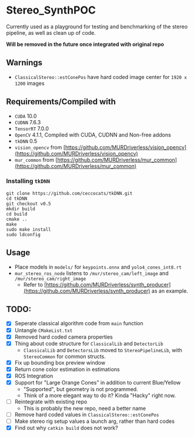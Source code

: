 # Stereo_SynthPOC
Currently used as a playground for testing and benchmarking of the stereo pipeline, as well as clean up of code.

**Will be removed in the future once integrated with original repo**

## Warnings
 - `ClassicalStereo::estConePos` have hard coded image center for `1920 x 1200` images

## Requirements/Compiled with
 - `CUDA` 10.0
 - `CUDNN` 7.6.3
 - `TensorRT` 7.0.0
 - `OpenCV` 4.1.1, Compiled with CUDA, CUDNN and Non-free addons
 - `tkDNN` 0.5
 - `vision_opencv` from [https://github.com/MURDriverless/vision_opencv](https://github.com/MURDriverless/vision_opencv)
 - `mur_common` from [https://github.com/MURDriverless/mur_common](https://github.com/MURDriverless/mur_common)

### Installing `tkDNN`
```
git clone https://github.com/ceccocats/tkDNN.git
cd tkDNN
git checkout v0.5
mkdir build
cd build
cmake ..
make
sudo make install
sudo ldconfig
```

## Usage
 - Place models in `models/` for `keypoints.onnx` and `yolo4_cones_int8.rt`
 - `mur_stereo_ros_node` listens to `/mur/stereo_cam/left_image` and `/mur/stereo_cam/right_image`
    - Refer to [https://github.com/MURDriverless/synth_producer](https://github.com/MURDriverless/synth_producer) as an example.

## TODO:
 - [x] Seperate classical algorithm code from `main` function
 - [x] Untangle `CMakeList.txt`
 - [x] Removed hard coded camera properties
 - [x] Thing about code structure for `ClassicalLib` and `DetectorLib`
    - `ClassicalLib` and `DetectorsLib` moved to `StereoPipelineLib`, with `StereoCommon` for common structs.
 - [x] Fix up bounding box preview window
 - [x] Return cone color estimation in estimations
 - [x] ROS Integration
 - [x] Support for "Large Orange Cones" in addition to current Blue/Yellow
   - "Supported", but geometry is not programmed.
   - Think of a more elegant way to do it? Kinda "Hacky" right now.
 - [ ] Reintegrate with existing repo
   - This is probably the new repo, need a better name
 - [ ] Remove hard coded values in `ClassicalStereo::estConePos`
 - [ ] Make stereo rig setup values a launch arg, rather than hard codes
 - [x] Find out why `catkin build` does not work?